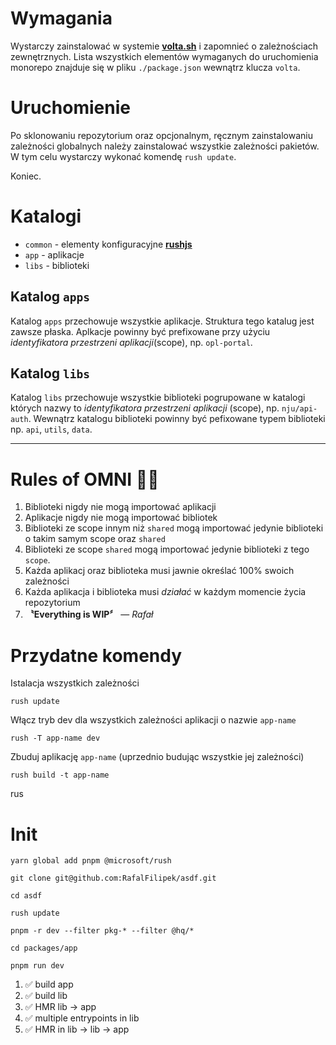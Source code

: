 # Wymagania

Wystarczy zainstalować w systemie **[volta.sh](https://volta.sh)** i zapomnieć o zależnościach zewnętrznych. Lista wszystkich elementów wymaganych do uruchomienia monorepo znajduje się w pliku `./package.json` wewnątrz klucza `volta`.

# Uruchomienie

Po sklonowaniu repozytorium oraz opcjonalnym, ręcznym zainstalowaniu zależności globalnych należy zainstalować wszystkie zależności pakietów. W tym celu wystarczy wykonać komendę `rush update`.

Koniec.

# Katalogi

- `common` - elementy konfiguracyjne **[rushjs](http://rushjs.io)**
- `app` - aplikacje
- `libs` - biblioteki

## Katalog `apps`

Katalog `apps` przechowuje wszystkie aplikacje. Struktura tego katalug jest zawsze płaska. Aplkacje powinny być prefixowane przy użyciu _identyfikatora przestrzeni aplikacji_(scope), np. `opl-portal`.

## Katalog `libs`

Katalog `libs` przechowuje wszystkie biblioteki pogrupowane w katalogi których nazwy to _identyfikatora przestrzeni aplikacji_ (scope), np. `nju/api-auth`. Wewnątrz katalogu biblioteki powinny być pefixowane typem biblioteki np. `api`, `utils`, `data`.

---

# Rules of OMNI 🤴🏻

1. Biblioteki nigdy nie mogą importować aplikacji
2. Aplikacje nigdy nie mogą importować bibliotek
3. Biblioteki ze scope innym niż `shared` mogą importować jedynie biblioteki o takim samym scope oraz `shared`
4. Biblioteki ze scope `shared` mogą importować jedynie biblioteki z tego `scope`.
5. Każda aplikacj oraz biblioteka musi jawnie określać 100% swoich zależności
6. Każda aplikacja i biblioteka musi _działać_ w każdym momencie życia repozytorium
7. **〝Everything is WIP〞** — _Rafał_

# Przydatne komendy

Istalacja wszystkich zależności

```
rush update
```

Włącz tryb dev dla wszystkich zależności aplikacji o nazwie `app-name`

```
rush -T app-name dev
```

Zbuduj aplikację `app-name` (uprzednio budując wszystkie jej zależności)

```
rush build -t app-name
```

rus

# Init

```
yarn global add pnpm @microsoft/rush

git clone git@github.com:RafalFilipek/asdf.git

cd asdf

rush update

pnpm -r dev --filter pkg-* --filter @hq/*

cd packages/app

pnpm run dev
```

1. ✅ build app
2. ✅ build lib
3. ✅ HMR lib -> app
4. ✅ multiple entrypoints in lib
5. ✅ HMR in lib -> lib -> app
